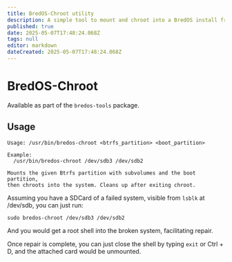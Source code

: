 ```yaml
---
title: BredOS-Chroot utility
description: A simple tool to mount and chroot into a BredOS install from a secondary system
published: true
date: 2025-05-07T17:48:24.068Z
tags: null
editor: markdown
dateCreated: 2025-05-07T17:48:24.068Z
---
```


# BredOS-Chroot

Available as part of the `bredos-tools` package.

## Usage

```
Usage: /usr/bin/bredos-chroot <btrfs_partition> <boot_partition>

Example:
  /usr/bin/bredos-chroot /dev/sdb3 /dev/sdb2

Mounts the given Btrfs partition with subvolumes and the boot partition,
then chroots into the system. Cleans up after exiting chroot.
```

Assuming you have a SDCard of a failed system, visible from `lsblk` at /dev/sdb, you can just run:

```
sudo bredos-chroot /dev/sdb3 /dev/sdb2
```

And you would get a root shell into the broken system, facilitating repair.

Once repair is complete, you can just close the shell by typing `exit` or Ctrl + D, and the attached card would be unmounted.